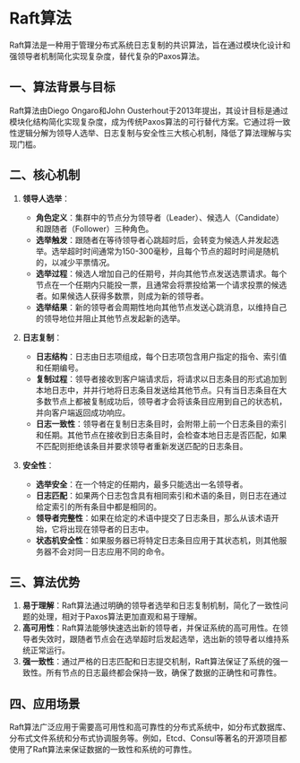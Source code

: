 # Raft算法

Raft算法是一种用于管理分布式系统日志复制的共识算法，旨在通过模块化设计和强领导者机制简化实现复杂度，替代复杂的Paxos算法。

## 一、算法背景与目标

Raft算法由Diego Ongaro和John Ousterhout于2013年提出，其设计目标是通过模块化结构简化实现复杂度，成为传统Paxos算法的可行替代方案。它通过将一致性逻辑分解为领导人选举、日志复制与安全性三大核心机制，降低了算法理解与实现门槛。

## 二、核心机制

1. **领导人选举**：

    * **角色定义**：集群中的节点分为领导者（Leader）、候选人（Candidate）和跟随者（Follower）三种角色。
    * **选举触发**：跟随者在等待领导者心跳超时后，会转变为候选人并发起选举。选举超时时间通常为150-300毫秒，且每个节点的超时时间是随机的，以减少平票情况。
    * **选举过程**：候选人增加自己的任期号，并向其他节点发送选票请求。每个节点在一个任期内只能投一票，且通常会将票投给第一个请求投票的候选者。如果候选人获得多数票，则成为新的领导者。
    * **选举结果**：新的领导者会周期性地向其他节点发送心跳消息，以维持自己的领导地位并阻止其他节点发起新的选举。

2. **日志复制**：

    * **日志结构**：日志由日志项组成，每个日志项包含用户指定的指令、索引值和任期编号。
    * **复制过程**：领导者接收到客户端请求后，将请求以日志条目的形式追加到本地日志中，并并行地将日志条目发送给其他节点。只有当日志条目在大多数节点上都被复制成功后，领导者才会将该条目应用到自己的状态机，并向客户端返回成功响应。
    * **日志一致性**：领导者在复制日志条目时，会附带上前一个日志条目的索引和任期。其他节点在接收到日志条目时，会检查本地日志是否匹配，如果不匹配则拒绝该条目并要求领导者重新发送匹配的日志条目。

3. **安全性**：

    * **选举安全**：在一个特定的任期内，最多只能选出一名领导者。
    * **日志匹配**：如果两个日志包含具有相同索引和术语的条目，则日志在通过给定索引的所有条目中都是相同的。
    * **领导者完整性**：如果在给定的术语中提交了日志条目，那么从该术语开始，它将出现在领导者的日志中。
    * **状态机安全性**：如果服务器已将特定日志条目应用于其状态机，则其他服务器不会对同一日志应用不同的命令。

## 三、算法优势

1. **易于理解**：Raft算法通过明确的领导者选举和日志复制机制，简化了一致性问题的处理，相对于Paxos算法更加直观和易于理解。
2. **高可用性**：Raft算法能够快速选出新的领导者，并保证系统的高可用性。在领导者失效时，跟随者节点会在选举超时后发起选举，选出新的领导者以维持系统正常运行。
3. **强一致性**：通过严格的日志匹配和日志提交机制，Raft算法保证了系统的强一致性。所有节点的日志最终都会保持一致，确保了数据的正确性和可靠性。

## 四、应用场景

Raft算法广泛应用于需要高可用性和高可靠性的分布式系统中，如分布式数据库、分布式文件系统和分布式协调服务等。例如，Etcd、Consul等著名的开源项目都使用了Raft算法来保证数据的一致性和系统的可靠性。